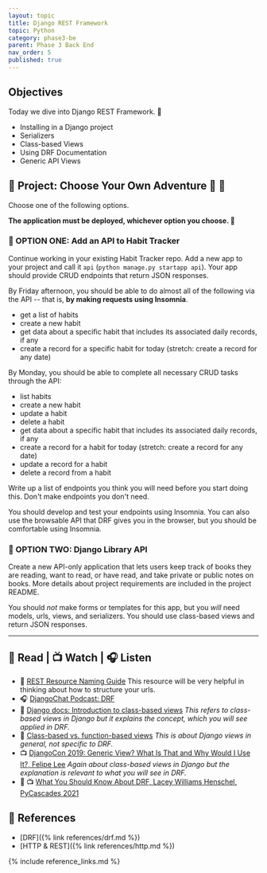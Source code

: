 ```yaml
---
layout: topic
title: Django REST Framework
topic: Python
category: phase3-be
parent: Phase 3 Back End
nav_order: 5
published: true
---
```


## Objectives

Today we dive into Django REST Framework. 🤿

- Installing in a Django project
- Serializers
- Class-based Views
- Using DRF Documentation
- Generic API Views

## 🎯 Project: Choose Your Own Adventure 🐪 🐫

Choose one of the following options.

**The application must be deployed, whichever option you choose. 🚀**

### 🐪 OPTION ONE: Add an API to Habit Tracker

Continue working in your existing Habit Tracker repo. Add a new app to your project and call it `api` (`python manage.py startapp api`). Your app should provide CRUD endpoints that return JSON responses.

By Friday afternoon, you should be able to do almost all of the following via the API -- that is, **by making requests using Insomnia**.

- get a list of habits
- create a new habit
- get data about a specific habit that includes its associated daily records, if any
- create a record for a specific habit for today (stretch: create a record for any date)

By Monday, you should be able to complete all necessary CRUD tasks through the API:

- list habits
- create a new habit
- update a habit
- delete a habit
- get data about a specific habit that includes its associated daily records, if any
- create a record for a habit for today (stretch: create a record for any date)
- update a record for a habit
- delete a record from a habit

Write up a list of endpoints you think you will need before you start doing this. Don't make endpoints you don't need.

You should develop and test your endpoints using Insomnia. You can also use the browsable API that DRF gives you in the browser, but you should be comfortable using Insomnia.

### 🐫 OPTION TWO: Django Library API

Create a new API-only application that lets users keep track of books they are reading, want to read, or have read, and take private or public notes on books. More details about project requirements are included in the project README.

You should _not_ make forms or templates for this app, but you _will_ need models, urls, views, and serializers. You should use class-based views and return JSON responses.

___

## 📖 Read | 📺 Watch | 🎧 Listen

- 📖 [REST Resource Naming Guide](https://restfulapi.net/resource-naming/) This resource will be very helpful in thinking about how to structure your urls.
- 🎧 [DjangoChat Podcast: DRF](https://djangochat.com/episodes/django-rest-framework-qnTHpeNF)
- 📖 [Django docs: Introduction to class-based views](https://docs.djangoproject.com/en/4.1/topics/class-based-views/intro/) _This refers to class-based views in Django but it explains the concept, which you will see applied in DRF._
- 📖 [Class-based vs. function-based views](https://simpleisbetterthancomplex.com/article/2017/03/21/class-based-views-vs-function-based-views.html) _This is about Django views in general, not specific to DRF._
- 📺 [DjangoCon 2019: Generic View? What Is That and Why Would I Use It?, Felipe Lee](https://www.youtube.com/watch?v=qmKowZNmkCo) _Again about class-based views in Django but the explanation is relevant to what you will see in DRF._
- 💫 📺 [What You Should Know About DRF, Lacey Williams Henschel, PyCascades 2021](https://www.youtube.com/watch?v=06DJBu1zwoY)

## 🔖 References

- [DRF]({% link references/drf.md %})
- [HTTP & REST]({% link references/http.md %})

{% include reference_links.md %}
